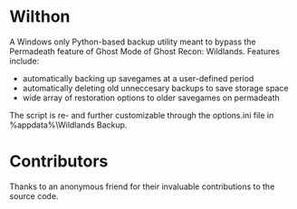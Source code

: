 # Wilthon
A Windows only Python-based backup utility meant to bypass the Permadeath feature of Ghost Mode of Ghost Recon: Wildlands.
Features include:
- automatically backing up savegames at a user-defined period
- automatically deleting old unneccesary backups to save storage space
- wide array of restoration options to older savegames on permadeath

The script is re- and further customizable through the options.ini file in %appdata%\Wildlands Backup.

# Contributors
Thanks to an anonymous friend for their invaluable contributions to the source code.
